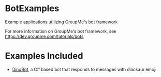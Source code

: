 # BotExamples
Example applications utilizing GroupMe's bot framework

For more information on GroupMe's bot framework, see https://dev.groupme.com/tutorials/bots

# Examples Included
- [DinoBot](dotnoet/DinoBot/README.md), a C# based bot that responds to messages with dinosaur emoji